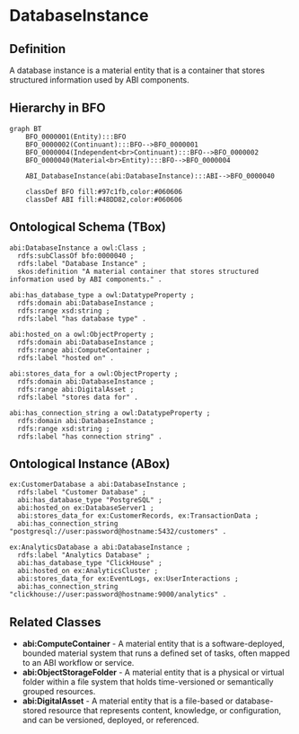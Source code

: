 # DatabaseInstance

## Definition
A database instance is a material entity that is a container that stores structured information used by ABI components.

## Hierarchy in BFO
```mermaid
graph BT
    BFO_0000001(Entity):::BFO
    BFO_0000002(Continuant):::BFO-->BFO_0000001
    BFO_0000004(Independent<br>Continuant):::BFO-->BFO_0000002
    BFO_0000040(Material<br>Entity):::BFO-->BFO_0000004
    
    ABI_DatabaseInstance(abi:DatabaseInstance):::ABI-->BFO_0000040
    
    classDef BFO fill:#97c1fb,color:#060606
    classDef ABI fill:#48DD82,color:#060606
```

## Ontological Schema (TBox)
```turtle
abi:DatabaseInstance a owl:Class ;
  rdfs:subClassOf bfo:0000040 ;
  rdfs:label "Database Instance" ;
  skos:definition "A material container that stores structured information used by ABI components." .

abi:has_database_type a owl:DatatypeProperty ;
  rdfs:domain abi:DatabaseInstance ;
  rdfs:range xsd:string ;
  rdfs:label "has database type" .

abi:hosted_on a owl:ObjectProperty ;
  rdfs:domain abi:DatabaseInstance ;
  rdfs:range abi:ComputeContainer ;
  rdfs:label "hosted on" .

abi:stores_data_for a owl:ObjectProperty ;
  rdfs:domain abi:DatabaseInstance ;
  rdfs:range abi:DigitalAsset ;
  rdfs:label "stores data for" .

abi:has_connection_string a owl:DatatypeProperty ;
  rdfs:domain abi:DatabaseInstance ;
  rdfs:range xsd:string ;
  rdfs:label "has connection string" .
```

## Ontological Instance (ABox)
```turtle
ex:CustomerDatabase a abi:DatabaseInstance ;
  rdfs:label "Customer Database" ;
  abi:has_database_type "PostgreSQL" ;
  abi:hosted_on ex:DatabaseServer1 ;
  abi:stores_data_for ex:CustomerRecords, ex:TransactionData ;
  abi:has_connection_string "postgresql://user:password@hostname:5432/customers" .

ex:AnalyticsDatabase a abi:DatabaseInstance ;
  rdfs:label "Analytics Database" ;
  abi:has_database_type "ClickHouse" ;
  abi:hosted_on ex:AnalyticsCluster ;
  abi:stores_data_for ex:EventLogs, ex:UserInteractions ;
  abi:has_connection_string "clickhouse://user:password@hostname:9000/analytics" .
```

## Related Classes
- **abi:ComputeContainer** - A material entity that is a software-deployed, bounded material system that runs a defined set of tasks, often mapped to an ABI workflow or service.
- **abi:ObjectStorageFolder** - A material entity that is a physical or virtual folder within a file system that holds time-versioned or semantically grouped resources.
- **abi:DigitalAsset** - A material entity that is a file-based or database-stored resource that represents content, knowledge, or configuration, and can be versioned, deployed, or referenced. 